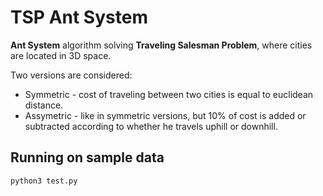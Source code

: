 # TSP Ant System
**Ant System** algorithm solving **Traveling Salesman Problem**, where cities are located in 3D space.

Two versions are considered:
- Symmetric - cost of traveling between two cities is equal to euclidean distance.
- Assymetric - like in symmetric versions, but 10% of cost is added or subtracted according to whether he travels uphill or downhill.



## Running on sample data
`python3 test.py`
